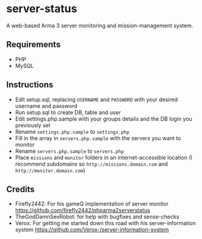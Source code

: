 # server-status

A web-based Arma 3 server monitoring and mission-management system. 

## Requirements

* PHP
* MySQL

## Instructions

* Edit setup.sql, replacing `USERNAME` and `PASSWORD` with your desired username and password 
* Run setup.sql to create DB, table and user
* Edit settings.php.sample with your groups details and the DB login you previously set
* Rename `settings.php.sample` to `settings.php`
* Fill in the array in `servers.php.sample` with the servers you want to monitor
* Rename `servers.php.sample` to `servers.php`
* Place `missions` and `monitor` folders in an internet-accessible location (I recommend subdomains so `http://missions.domain.com` and `http://monitor.domain.com`)

## Credits

* Firefly2442: For his gameQ implementation of server monitor https://github.com/firefly2442/phparma2serverstatus
* TheGodDamnSexRobot: for help with bugfixes and sense-checks
* Verox: For getting me started down this road with his server-information system https://github.com/Verox-/server-information-system

